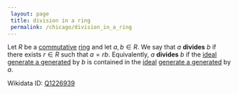 ```yaml
---
 layout: page
 title: division in a ring
 permalink: /chicago/division_in_a_ring
---
```


Let $R$ be a [commutative](https://defsmath.github.io/DefsMath/commutative) [ring](https://defsmath.github.io/DefsMath/ring) and let $a,b \in R$. We say that $a$ **divides** $b$ if there exists $r\in R$ such that $a = rb$. Equivalently, $a$ **divides** $b$ if the [ideal](https://defsmath.github.io/DefsMath/ring_ideal) [generate a generated](https://defsmath.github.io/DefsMath/generate_a_###########generated) by $b$ is contained in the [ideal](https://defsmath.github.io/DefsMath/###########ideal) [generate a generated](https://defsmath.github.io/DefsMath/generate_a_###########generated) by $a$.

Wikidata ID: [Q1226939](https://www.wikidata.org/wiki/Q1226939)